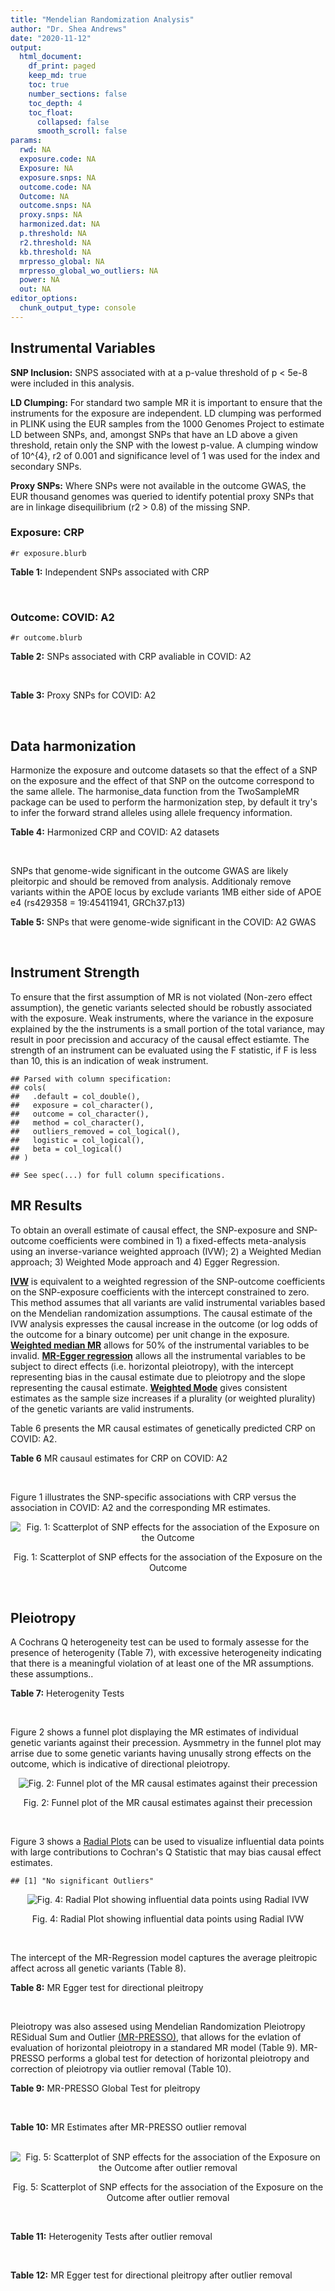 ```yaml
---
title: "Mendelian Randomization Analysis"
author: "Dr. Shea Andrews"
date: "2020-11-12"
output:
  html_document:
    df_print: paged
    keep_md: true
    toc: true
    number_sections: false
    toc_depth: 4
    toc_float:
      collapsed: false
      smooth_scroll: false
params:
  rwd: NA
  exposure.code: NA
  Exposure: NA
  exposure.snps: NA
  outcome.code: NA
  Outcome: NA
  outcome.snps: NA
  proxy.snps: NA
  harmonized.dat: NA
  p.threshold: NA
  r2.threshold: NA
  kb.threshold: NA
  mrpresso_global: NA
  mrpresso_global_wo_outliers: NA
  power: NA
  out: NA
editor_options:
  chunk_output_type: console
---
```







## Instrumental Variables
**SNP Inclusion:** SNPS associated with at a p-value threshold of p < 5e-8 were included in this analysis.
<br>

**LD Clumping:** For standard two sample MR it is important to ensure that the instruments for the exposure are independent. LD clumping was performed in PLINK using the EUR samples from the 1000 Genomes Project to estimate LD between SNPs, and, amongst SNPs that have an LD above a given threshold, retain only the SNP with the lowest p-value. A clumping window of 10^{4}, r2 of 0.001 and significance level of 1 was used for the index and secondary SNPs.
<br>

**Proxy SNPs:** Where SNPs were not available in the outcome GWAS, the EUR thousand genomes was queried to identify potential proxy SNPs that are in linkage disequilibrium (r2 > 0.8) of the missing SNP.
<br>

### Exposure: CRP
`#r exposure.blurb`
<br>

**Table 1:** Independent SNPs associated with CRP
<div data-pagedtable="false">
  <script data-pagedtable-source type="application/json">
{"columns":[{"label":["SNP"],"name":[1],"type":["chr"],"align":["left"]},{"label":["CHROM"],"name":[2],"type":["dbl"],"align":["right"]},{"label":["POS"],"name":[3],"type":["dbl"],"align":["right"]},{"label":["REF"],"name":[4],"type":["chr"],"align":["left"]},{"label":["ALT"],"name":[5],"type":["chr"],"align":["left"]},{"label":["AF"],"name":[6],"type":["dbl"],"align":["right"]},{"label":["BETA"],"name":[7],"type":["dbl"],"align":["right"]},{"label":["SE"],"name":[8],"type":["dbl"],"align":["right"]},{"label":["Z"],"name":[9],"type":["dbl"],"align":["right"]},{"label":["P"],"name":[10],"type":["dbl"],"align":["right"]},{"label":["N"],"name":[11],"type":["dbl"],"align":["right"]},{"label":["TRAIT"],"name":[12],"type":["chr"],"align":["left"]}],"data":[{"1":"rs75460349","2":"1","3":"27180088","4":"A","5":"C","6":"0.0261343","7":"-0.0865","8":"0.0139","9":"-6.223020","10":"4.876703e-10","11":"204402","12":"crp"},{"1":"rs4660293","2":"1","3":"40028180","4":"A","5":"G","6":"0.2534420","7":"0.0375","8":"0.0049","9":"7.653060","10":"1.962504e-14","11":"204402","12":"crp"},{"1":"rs13375019","2":"1","3":"66123136","4":"G","5":"C","6":"0.4093060","7":"-0.1037","8":"0.0042","9":"-24.690476","10":"1.353580e-134","11":"204402","12":"crp"},{"1":"rs469773","2":"1","3":"91530259","4":"C","5":"T","6":"0.1543770","7":"-0.0339","8":"0.0051","9":"-6.647059","10":"2.990076e-11","11":"204402","12":"crp"},{"1":"rs2228145","2":"1","3":"154426970","4":"A","5":"C","6":"0.3575370","7":"-0.0899","8":"0.0042","9":"-21.404800","10":"1.206354e-101","11":"204402","12":"crp"},{"1":"rs144970957","2":"1","3":"159514964","4":"T","5":"C","6":"0.0457184","7":"-0.1609","8":"0.0146","9":"-11.020500","10":"3.042016e-28","11":"204402","12":"crp"},{"1":"rs148692790","2":"1","3":"159574640","4":"C","5":"T","6":"0.0266594","7":"0.1346","8":"0.0169","9":"7.964497","10":"1.658972e-15","11":"204402","12":"crp"},{"1":"rs139779660","2":"1","3":"159579230","4":"C","5":"T","6":"0.0115370","7":"0.1275","8":"0.0140","9":"9.107143","10":"8.457998e-20","11":"204402","12":"crp"},{"1":"rs2592887","2":"1","3":"159652939","4":"C","5":"T","6":"0.4187020","7":"-0.1578","8":"0.0042","9":"-37.571429","10":"0.000000e+00","11":"204402","12":"crp"},{"1":"rs67090117","2":"1","3":"247602308","4":"T","5":"G","6":"0.6217170","7":"0.0427","8":"0.0042","9":"10.166700","10":"2.793037e-24","11":"204402","12":"crp"},{"1":"rs62105327","2":"2","3":"639060","4":"T","5":"A","6":"0.8291700","7":"0.0320","8":"0.0054","9":"5.925926","10":"3.105426e-09","11":"204402","12":"crp"},{"1":"rs1260326","2":"2","3":"27730940","4":"T","5":"C","6":"0.6136610","7":"-0.0692","8":"0.0042","9":"-16.476200","10":"5.440692e-61","11":"204402","12":"crp"},{"1":"rs1115282","2":"2","3":"102890970","4":"T","5":"C","6":"0.5109330","7":"-0.0245","8":"0.0041","9":"-5.975610","10":"2.292311e-09","11":"204402","12":"crp"},{"1":"rs6734238","2":"2","3":"113841030","4":"A","5":"G","6":"0.3210010","7":"0.0457","8":"0.0041","9":"11.146300","10":"7.461138e-29","11":"204402","12":"crp"},{"1":"rs10049413","2":"3","3":"49892896","4":"A","5":"G","6":"0.3288520","7":"0.0282","8":"0.0045","9":"6.266670","10":"3.688586e-10","11":"204402","12":"crp"},{"1":"rs7356034","2":"3","3":"170732599","4":"G","5":"A","6":"0.2784630","7":"0.0268","8":"0.0045","9":"5.955556","10":"2.591898e-09","11":"204402","12":"crp"},{"1":"rs34471628","2":"5","3":"172196752","4":"A","5":"G","6":"0.0240942","7":"0.0774","8":"0.0117","9":"6.615380","10":"3.705869e-11","11":"204402","12":"crp"},{"1":"rs3763312","2":"6","3":"32376348","4":"G","5":"A","6":"0.1771850","7":"0.0386","8":"0.0066","9":"5.848485","10":"4.960708e-09","11":"204402","12":"crp"},{"1":"rs1490384","2":"6","3":"126851160","4":"C","5":"T","6":"0.4587440","7":"-0.0260","8":"0.0041","9":"-6.341463","10":"2.275928e-10","11":"204402","12":"crp"},{"1":"rs13241897","2":"7","3":"22745351","4":"A","5":"G","6":"0.4708140","7":"-0.0312","8":"0.0042","9":"-7.428570","10":"1.097768e-13","11":"204402","12":"crp"},{"1":"rs12673996","2":"7","3":"22833400","4":"C","5":"T","6":"0.2511770","7":"-0.0284","8":"0.0050","9":"-5.680000","10":"1.346947e-08","11":"204402","12":"crp"},{"1":"rs7797566","2":"7","3":"72896395","4":"A","5":"C","6":"0.1324860","7":"-0.0499","8":"0.0064","9":"-7.796880","10":"6.345904e-15","11":"204402","12":"crp"},{"1":"rs7012637","2":"8","3":"9173209","4":"G","5":"A","6":"0.4572100","7":"0.0542","8":"0.0043","9":"12.604651","10":"1.990513e-36","11":"204402","12":"crp"},{"1":"rs6987444","2":"8","3":"117076315","4":"G","5":"A","6":"0.6202620","7":"0.0343","8":"0.0042","9":"8.166667","10":"3.170273e-16","11":"204402","12":"crp"},{"1":"rs10956251","2":"8","3":"126513330","4":"C","5":"T","6":"0.1465770","7":"0.0382","8":"0.0064","9":"5.968750","10":"2.390781e-09","11":"204402","12":"crp"},{"1":"rs505922","2":"9","3":"136149229","4":"T","5":"C","6":"0.4012730","7":"0.0263","8":"0.0043","9":"6.116280","10":"9.578553e-10","11":"204402","12":"crp"},{"1":"rs10832027","2":"11","3":"13357183","4":"G","5":"A","6":"0.6097210","7":"0.0273","8":"0.0043","9":"6.348837","10":"2.169485e-10","11":"204402","12":"crp"},{"1":"rs4752829","2":"11","3":"47396654","4":"G","5":"A","6":"0.2721820","7":"-0.0264","8":"0.0046","9":"-5.739130","10":"9.516391e-09","11":"204402","12":"crp"},{"1":"rs1582763","2":"11","3":"60021948","4":"G","5":"A","6":"0.3276300","7":"-0.0264","8":"0.0043","9":"-6.139535","10":"8.276345e-10","11":"204402","12":"crp"},{"1":"rs12813389","2":"12","3":"95913562","4":"A","5":"T","6":"0.5117350","7":"0.0329","8":"0.0041","9":"8.024390","10":"1.020315e-15","11":"204402","12":"crp"},{"1":"rs7135240","2":"12","3":"103535020","4":"G","5":"A","6":"0.5102260","7":"-0.0253","8":"0.0041","9":"-6.170732","10":"6.797468e-10","11":"204402","12":"crp"},{"1":"rs2393794","2":"12","3":"121378976","4":"T","5":"C","6":"0.1782090","7":"0.0339","8":"0.0057","9":"5.947370","10":"2.724876e-09","11":"204402","12":"crp"},{"1":"rs7979478","2":"12","3":"121420263","4":"A","5":"G","6":"0.6017260","7":"0.1478","8":"0.0042","9":"35.190500","10":"2.796532e-271","11":"204402","12":"crp"},{"1":"rs2239222","2":"14","3":"73011885","4":"A","5":"G","6":"0.3782210","7":"0.0379","8":"0.0044","9":"8.613640","10":"7.077895e-18","11":"204402","12":"crp"},{"1":"rs112635299","2":"14","3":"94838142","4":"G","5":"T","6":"0.0163517","7":"-0.1066","8":"0.0168","9":"-6.345238","10":"2.220817e-10","11":"204402","12":"crp"},{"1":"rs1189402","2":"15","3":"53728154","4":"A","5":"G","6":"0.3472780","7":"-0.0250","8":"0.0042","9":"-5.952380","10":"2.642694e-09","11":"204402","12":"crp"},{"1":"rs340005","2":"15","3":"60878030","4":"G","5":"A","6":"0.6597020","7":"0.0363","8":"0.0043","9":"8.441860","10":"3.123261e-17","11":"204402","12":"crp"},{"1":"rs116971887","2":"16","3":"51170026","4":"G","5":"T","6":"0.0297533","7":"-0.1128","8":"0.0122","9":"-9.245902","10":"2.332656e-20","11":"204402","12":"crp"},{"1":"rs2110840","2":"16","3":"51410819","4":"C","5":"A","6":"0.1966620","7":"-0.0586","8":"0.0075","9":"-7.813333","10":"5.569505e-15","11":"204402","12":"crp"},{"1":"rs8047395","2":"16","3":"53798523","4":"G","5":"A","6":"0.5509680","7":"0.0258","8":"0.0042","9":"6.142857","10":"8.105017e-10","11":"204402","12":"crp"},{"1":"rs1292056","2":"17","3":"57959047","4":"C","5":"T","6":"0.4335060","7":"-0.0229","8":"0.0042","9":"-5.452381","10":"4.969984e-08","11":"204402","12":"crp"},{"1":"rs2384955","2":"17","3":"72695167","4":"T","5":"C","6":"0.8041580","7":"0.0384","8":"0.0059","9":"6.508470","10":"7.591775e-11","11":"204402","12":"crp"},{"1":"rs2542160","2":"18","3":"12789246","4":"G","5":"C","6":"0.3637020","7":"0.0264","8":"0.0044","9":"6.000000","10":"1.973175e-09","11":"204402","12":"crp"},{"1":"rs2972558","2":"19","3":"45356141","4":"C","5":"T","6":"0.6940570","7":"-0.0392","8":"0.0050","9":"-7.840000","10":"4.505464e-15","11":"204402","12":"crp"},{"1":"rs429358","2":"19","3":"45411941","4":"T","5":"C","6":"0.1318100","7":"-0.2467","8":"0.0064","9":"-38.546900","10":"0.000000e+00","11":"204402","12":"crp"},{"1":"rs1800961","2":"20","3":"43042364","4":"C","5":"T","6":"0.0270712","7":"-0.0990","8":"0.0125","9":"-7.920000","10":"2.375106e-15","11":"204402","12":"crp"},{"1":"rs4817984","2":"21","3":"40465066","4":"C","5":"A","6":"0.2919560","7":"-0.0391","8":"0.0047","9":"-8.319149","10":"8.859716e-17","11":"204402","12":"crp"},{"1":"rs4821816","2":"22","3":"39113134","4":"G","5":"A","6":"0.3241180","7":"-0.0276","8":"0.0044","9":"-6.272727","10":"3.547780e-10","11":"204402","12":"crp"}],"options":{"columns":{"min":{},"max":[10]},"rows":{"min":[10],"max":[10]},"pages":{}}}
  </script>
</div>
<br>

### Outcome: COVID: A2
`#r outcome.blurb`
<br>

**Table 2:** SNPs associated with CRP avaliable in COVID: A2
<div data-pagedtable="false">
  <script data-pagedtable-source type="application/json">
{"columns":[{"label":["SNP"],"name":[1],"type":["chr"],"align":["left"]},{"label":["CHROM"],"name":[2],"type":["dbl"],"align":["right"]},{"label":["POS"],"name":[3],"type":["dbl"],"align":["right"]},{"label":["REF"],"name":[4],"type":["chr"],"align":["left"]},{"label":["ALT"],"name":[5],"type":["chr"],"align":["left"]},{"label":["AF"],"name":[6],"type":["dbl"],"align":["right"]},{"label":["BETA"],"name":[7],"type":["dbl"],"align":["right"]},{"label":["SE"],"name":[8],"type":["dbl"],"align":["right"]},{"label":["Z"],"name":[9],"type":["dbl"],"align":["right"]},{"label":["P"],"name":[10],"type":["dbl"],"align":["right"]},{"label":["N"],"name":[11],"type":["dbl"],"align":["right"]},{"label":["TRAIT"],"name":[12],"type":["chr"],"align":["left"]}],"data":[{"1":"rs75460349","2":"1","3":"27180088","4":"A","5":"C","6":"0.03456","7":"0.1890900","8":"0.104420","9":"1.81085999","10":"0.070170","11":"261078","12":"very_severe_respiratory_confirmed_covid_vs._population__eur_wo_ukbb"},{"1":"rs4660293","2":"1","3":"40028180","4":"A","5":"G","6":"0.21870","7":"0.0946370","8":"0.036556","9":"2.58882263","10":"0.009631","11":"261481","12":"very_severe_respiratory_confirmed_covid_vs._population__eur_wo_ukbb"},{"1":"rs13375019","2":"1","3":"66123136","4":"G","5":"C","6":"0.46210","7":"0.0313530","8":"0.046701","9":"0.67135607","10":"0.502000","11":"251104","12":"very_severe_respiratory_confirmed_covid_vs._population__eur_wo_ukbb"},{"1":"rs469773","2":"1","3":"91530259","4":"C","5":"T","6":"0.21100","7":"-0.0594200","8":"0.040069","9":"-1.48294193","10":"0.138100","11":"261078","12":"very_severe_respiratory_confirmed_covid_vs._population__eur_wo_ukbb"},{"1":"rs2228145","2":"1","3":"154426970","4":"A","5":"C","6":"0.30640","7":"-0.0650070","8":"0.032259","9":"-2.01515856","10":"0.043890","11":"261481","12":"very_severe_respiratory_confirmed_covid_vs._population__eur_wo_ukbb"},{"1":"rs144970957","2":"1","3":"159514964","4":"T","5":"C","6":"0.02964","7":"-0.0818290","8":"0.168980","9":"-0.48425257","10":"0.628200","11":"251022","12":"very_severe_respiratory_confirmed_covid_vs._population__eur_wo_ukbb"},{"1":"rs148692790","2":"1","3":"159574640","4":"C","5":"T","6":"0.02296","7":"-0.1605400","8":"0.164540","9":"-0.97568980","10":"0.329200","11":"251104","12":"very_severe_respiratory_confirmed_covid_vs._population__eur_wo_ukbb"},{"1":"rs139779660","2":"1","3":"159579230","4":"C","5":"T","6":"0.01648","7":"-0.2117200","8":"0.171620","9":"-1.23365575","10":"0.217300","11":"250701","12":"very_severe_respiratory_confirmed_covid_vs._population__eur_wo_ukbb"},{"1":"rs2592887","2":"1","3":"159652939","4":"C","5":"T","6":"0.40210","7":"-0.0274360","8":"0.048386","9":"-0.56702352","10":"0.570700","11":"251425","12":"very_severe_respiratory_confirmed_covid_vs._population__eur_wo_ukbb"},{"1":"rs67090117","2":"1","3":"247602308","4":"T","5":"G","6":"0.58840","7":"0.1066100","8":"0.050992","9":"2.09072011","10":"0.036550","11":"11990","12":"very_severe_respiratory_confirmed_covid_vs._population__eur_wo_ukbb"},{"1":"rs62105327","2":"2","3":"639060","4":"T","5":"A","6":"0.83560","7":"-0.1361700","8":"0.058292","9":"-2.33599808","10":"0.019490","11":"251104","12":"very_severe_respiratory_confirmed_covid_vs._population__eur_wo_ukbb"},{"1":"rs1260326","2":"2","3":"27730940","4":"T","5":"C","6":"0.64300","7":"0.0296870","8":"0.031702","9":"0.93643934","10":"0.349100","11":"261078","12":"very_severe_respiratory_confirmed_covid_vs._population__eur_wo_ukbb"},{"1":"rs1115282","2":"2","3":"102890970","4":"T","5":"C","6":"0.50550","7":"0.0084403","8":"0.046271","9":"0.18241015","10":"0.855300","11":"251022","12":"very_severe_respiratory_confirmed_covid_vs._population__eur_wo_ukbb"},{"1":"rs6734238","2":"2","3":"113841030","4":"A","5":"G","6":"0.31400","7":"-0.0027302","8":"0.031411","9":"-0.08691860","10":"0.930700","11":"261481","12":"very_severe_respiratory_confirmed_covid_vs._population__eur_wo_ukbb"},{"1":"rs10049413","2":"3","3":"49892896","4":"A","5":"G","6":"0.29100","7":"-0.0251310","8":"0.052911","9":"-0.47496740","10":"0.634800","11":"12714","12":"very_severe_respiratory_confirmed_covid_vs._population__eur_wo_ukbb"},{"1":"rs7356034","2":"3","3":"170732599","4":"G","5":"A","6":"0.26550","7":"-0.0167890","8":"0.034229","9":"-0.49049052","10":"0.623800","11":"261481","12":"very_severe_respiratory_confirmed_covid_vs._population__eur_wo_ukbb"},{"1":"rs34471628","2":"5","3":"172196752","4":"A","5":"G","6":"0.02841","7":"0.1441800","8":"0.083814","9":"1.72023767","10":"0.085380","11":"261481","12":"very_severe_respiratory_confirmed_covid_vs._population__eur_wo_ukbb"},{"1":"rs3763312","2":"6","3":"32376348","4":"G","5":"A","6":"0.19300","7":"-0.0124310","8":"0.039624","9":"-0.31372401","10":"0.753700","11":"261481","12":"very_severe_respiratory_confirmed_covid_vs._population__eur_wo_ukbb"},{"1":"rs1490384","2":"6","3":"126851160","4":"C","5":"T","6":"0.47980","7":"-0.0310610","8":"0.031718","9":"-0.97928621","10":"0.327400","11":"261078","12":"very_severe_respiratory_confirmed_covid_vs._population__eur_wo_ukbb"},{"1":"rs13241897","2":"7","3":"22745351","4":"A","5":"G","6":"0.41680","7":"0.0428350","8":"0.045829","9":"0.93467019","10":"0.350000","11":"251425","12":"very_severe_respiratory_confirmed_covid_vs._population__eur_wo_ukbb"},{"1":"rs12673996","2":"7","3":"22833400","4":"C","5":"T","6":"0.25180","7":"-0.0539930","8":"0.055067","9":"-0.98049649","10":"0.326800","11":"251425","12":"very_severe_respiratory_confirmed_covid_vs._population__eur_wo_ukbb"},{"1":"rs7797566","2":"7","3":"72896395","4":"A","5":"C","6":"0.12450","7":"-0.1602700","8":"0.077658","9":"-2.06379253","10":"0.039040","11":"251425","12":"very_severe_respiratory_confirmed_covid_vs._population__eur_wo_ukbb"},{"1":"rs7012637","2":"8","3":"9173209","4":"G","5":"A","6":"0.50560","7":"0.0767130","8":"0.046164","9":"1.66174942","10":"0.096560","11":"251425","12":"very_severe_respiratory_confirmed_covid_vs._population__eur_wo_ukbb"},{"1":"rs6987444","2":"8","3":"117076315","4":"G","5":"A","6":"0.56620","7":"0.0189800","8":"0.034233","9":"0.55443578","10":"0.579300","11":"261481","12":"very_severe_respiratory_confirmed_covid_vs._population__eur_wo_ukbb"},{"1":"rs10956251","2":"8","3":"126513330","4":"C","5":"T","6":"0.22350","7":"0.0985280","8":"0.067434","9":"1.46110271","10":"0.144000","11":"251425","12":"very_severe_respiratory_confirmed_covid_vs._population__eur_wo_ukbb"},{"1":"rs505922","2":"9","3":"136149229","4":"T","5":"C","6":"0.42790","7":"0.1090400","8":"0.032845","9":"3.31984000","10":"0.000901","11":"261481","12":"very_severe_respiratory_confirmed_covid_vs._population__eur_wo_ukbb"},{"1":"rs10832027","2":"11","3":"13357183","4":"G","5":"A","6":"0.55040","7":"-0.0075038","8":"0.034142","9":"-0.21978209","10":"0.826000","11":"261481","12":"very_severe_respiratory_confirmed_covid_vs._population__eur_wo_ukbb"},{"1":"rs4752829","2":"11","3":"47396654","4":"G","5":"A","6":"0.36630","7":"-0.0099735","8":"0.035639","9":"-0.27984792","10":"0.779600","11":"261481","12":"very_severe_respiratory_confirmed_covid_vs._population__eur_wo_ukbb"},{"1":"rs1582763","2":"11","3":"60021948","4":"G","5":"A","6":"0.28930","7":"0.0697560","8":"0.031844","9":"2.19055395","10":"0.028480","11":"261481","12":"very_severe_respiratory_confirmed_covid_vs._population__eur_wo_ukbb"},{"1":"rs12813389","2":"12","3":"95913562","4":"A","5":"T","6":"0.52720","7":"-0.0493840","8":"0.031945","9":"-1.54590703","10":"0.122100","11":"22770","12":"very_severe_respiratory_confirmed_covid_vs._population__eur_wo_ukbb"},{"1":"rs7135240","2":"12","3":"103535020","4":"G","5":"A","6":"0.62210","7":"-0.0446510","8":"0.046375","9":"-0.96282480","10":"0.335600","11":"251425","12":"very_severe_respiratory_confirmed_covid_vs._population__eur_wo_ukbb"},{"1":"rs2393794","2":"12","3":"121378976","4":"T","5":"C","6":"0.15980","7":"-0.0400490","8":"0.060824","9":"-0.65844075","10":"0.510300","11":"251425","12":"very_severe_respiratory_confirmed_covid_vs._population__eur_wo_ukbb"},{"1":"rs7979478","2":"12","3":"121420263","4":"A","5":"G","6":"0.57990","7":"-0.0401350","8":"0.045865","9":"-0.87506813","10":"0.381500","11":"251425","12":"very_severe_respiratory_confirmed_covid_vs._population__eur_wo_ukbb"},{"1":"rs2239222","2":"14","3":"73011885","4":"A","5":"G","6":"0.37610","7":"0.0026560","8":"0.045842","9":"0.05793814","10":"0.953800","11":"251425","12":"very_severe_respiratory_confirmed_covid_vs._population__eur_wo_ukbb"},{"1":"rs112635299","2":"14","3":"94838142","4":"G","5":"T","6":"0.02000","7":"0.0229140","8":"0.124680","9":"0.18378248","10":"0.854200","11":"261078","12":"very_severe_respiratory_confirmed_covid_vs._population__eur_wo_ukbb"},{"1":"rs1189402","2":"15","3":"53728154","4":"A","5":"G","6":"0.38320","7":"-0.0435600","8":"0.046218","9":"-0.94248994","10":"0.345900","11":"251425","12":"very_severe_respiratory_confirmed_covid_vs._population__eur_wo_ukbb"},{"1":"rs340005","2":"15","3":"60878030","4":"G","5":"A","6":"0.71140","7":"-0.0073172","8":"0.032556","9":"-0.22475734","10":"0.822200","11":"261481","12":"very_severe_respiratory_confirmed_covid_vs._population__eur_wo_ukbb"},{"1":"rs116971887","2":"16","3":"51170026","4":"G","5":"T","6":"0.02769","7":"0.0629820","8":"0.099383","9":"0.63373011","10":"0.526300","11":"251425","12":"very_severe_respiratory_confirmed_covid_vs._population__eur_wo_ukbb"},{"1":"rs2110840","2":"16","3":"51410819","4":"C","5":"A","6":"0.23660","7":"-0.0525740","8":"0.079581","9":"-0.66063508","10":"0.508800","11":"251022","12":"very_severe_respiratory_confirmed_covid_vs._population__eur_wo_ukbb"},{"1":"rs8047395","2":"16","3":"53798523","4":"G","5":"A","6":"0.50980","7":"-0.0295500","8":"0.031044","9":"-0.95187476","10":"0.341200","11":"261481","12":"very_severe_respiratory_confirmed_covid_vs._population__eur_wo_ukbb"},{"1":"rs1292056","2":"17","3":"57959047","4":"C","5":"T","6":"0.43460","7":"0.0357140","8":"0.046778","9":"0.76347856","10":"0.445200","11":"251104","12":"very_severe_respiratory_confirmed_covid_vs._population__eur_wo_ukbb"},{"1":"rs2384955","2":"17","3":"72695167","4":"T","5":"C","6":"0.79870","7":"0.0952220","8":"0.071199","9":"1.33740642","10":"0.181100","11":"251425","12":"very_severe_respiratory_confirmed_covid_vs._population__eur_wo_ukbb"},{"1":"rs2542160","2":"18","3":"12789246","4":"G","5":"C","6":"0.38190","7":"0.0383750","8":"0.032736","9":"1.17225684","10":"0.241100","11":"261481","12":"very_severe_respiratory_confirmed_covid_vs._population__eur_wo_ukbb"},{"1":"rs2972558","2":"19","3":"45356141","4":"C","5":"T","6":"0.76030","7":"-0.0112740","8":"0.051249","9":"-0.21998478","10":"0.825900","11":"251425","12":"very_severe_respiratory_confirmed_covid_vs._population__eur_wo_ukbb"},{"1":"rs429358","2":"19","3":"45411941","4":"T","5":"C","6":"0.17750","7":"-0.0707490","8":"0.046775","9":"-1.51253875","10":"0.130400","11":"261481","12":"very_severe_respiratory_confirmed_covid_vs._population__eur_wo_ukbb"},{"1":"rs1800961","2":"20","3":"43042364","4":"C","5":"T","6":"0.04413","7":"0.0136120","8":"0.096306","9":"0.14134114","10":"0.887600","11":"261481","12":"very_severe_respiratory_confirmed_covid_vs._population__eur_wo_ukbb"},{"1":"rs4817984","2":"21","3":"40465066","4":"C","5":"A","6":"0.26100","7":"-0.0297320","8":"0.051030","9":"-0.58263766","10":"0.560100","11":"251425","12":"very_severe_respiratory_confirmed_covid_vs._population__eur_wo_ukbb"},{"1":"rs4821816","2":"22","3":"39113134","4":"G","5":"A","6":"0.33220","7":"-0.0182760","8":"0.050519","9":"-0.36176488","10":"0.717500","11":"251425","12":"very_severe_respiratory_confirmed_covid_vs._population__eur_wo_ukbb"}],"options":{"columns":{"min":{},"max":[10]},"rows":{"min":[10],"max":[10]},"pages":{}}}
  </script>
</div>
<br>

**Table 3:** Proxy SNPs for COVID: A2
<div data-pagedtable="false">
  <script data-pagedtable-source type="application/json">
{"columns":[{"label":["proxy.outcome"],"name":[1],"type":["lgl"],"align":["right"]},{"label":["target_snp"],"name":[2],"type":["lgl"],"align":["right"]},{"label":["proxy_snp"],"name":[3],"type":["lgl"],"align":["right"]},{"label":["ld.r2"],"name":[4],"type":["lgl"],"align":["right"]},{"label":["Dprime"],"name":[5],"type":["lgl"],"align":["right"]},{"label":["ref.proxy"],"name":[6],"type":["lgl"],"align":["right"]},{"label":["alt.proxy"],"name":[7],"type":["lgl"],"align":["right"]},{"label":["CHROM"],"name":[8],"type":["lgl"],"align":["right"]},{"label":["POS"],"name":[9],"type":["lgl"],"align":["right"]},{"label":["ALT.proxy"],"name":[10],"type":["lgl"],"align":["right"]},{"label":["REF.proxy"],"name":[11],"type":["lgl"],"align":["right"]},{"label":["AF"],"name":[12],"type":["lgl"],"align":["right"]},{"label":["BETA"],"name":[13],"type":["lgl"],"align":["right"]},{"label":["SE"],"name":[14],"type":["lgl"],"align":["right"]},{"label":["P"],"name":[15],"type":["lgl"],"align":["right"]},{"label":["N"],"name":[16],"type":["lgl"],"align":["right"]},{"label":["ref"],"name":[17],"type":["lgl"],"align":["right"]},{"label":["alt"],"name":[18],"type":["lgl"],"align":["right"]},{"label":["ALT"],"name":[19],"type":["lgl"],"align":["right"]},{"label":["REF"],"name":[20],"type":["lgl"],"align":["right"]},{"label":["PHASE"],"name":[21],"type":["lgl"],"align":["right"]}],"data":[{"1":"NA","2":"NA","3":"NA","4":"NA","5":"NA","6":"NA","7":"NA","8":"NA","9":"NA","10":"NA","11":"NA","12":"NA","13":"NA","14":"NA","15":"NA","16":"NA","17":"NA","18":"NA","19":"NA","20":"NA","21":"NA"}],"options":{"columns":{"min":{},"max":[10]},"rows":{"min":[10],"max":[10]},"pages":{}}}
  </script>
</div>
<br>

## Data harmonization
Harmonize the exposure and outcome datasets so that the effect of a SNP on the exposure and the effect of that SNP on the outcome correspond to the same allele. The harmonise_data function from the TwoSampleMR package can be used to perform the harmonization step, by default it try's to infer the forward strand alleles using allele frequency information.
<br>

**Table 4:** Harmonized CRP and COVID: A2 datasets
<div data-pagedtable="false">
  <script data-pagedtable-source type="application/json">
{"columns":[{"label":["SNP"],"name":[1],"type":["chr"],"align":["left"]},{"label":["effect_allele.exposure"],"name":[2],"type":["chr"],"align":["left"]},{"label":["other_allele.exposure"],"name":[3],"type":["chr"],"align":["left"]},{"label":["effect_allele.outcome"],"name":[4],"type":["chr"],"align":["left"]},{"label":["other_allele.outcome"],"name":[5],"type":["chr"],"align":["left"]},{"label":["beta.exposure"],"name":[6],"type":["dbl"],"align":["right"]},{"label":["beta.outcome"],"name":[7],"type":["dbl"],"align":["right"]},{"label":["eaf.exposure"],"name":[8],"type":["dbl"],"align":["right"]},{"label":["eaf.outcome"],"name":[9],"type":["dbl"],"align":["right"]},{"label":["remove"],"name":[10],"type":["lgl"],"align":["right"]},{"label":["palindromic"],"name":[11],"type":["lgl"],"align":["right"]},{"label":["ambiguous"],"name":[12],"type":["lgl"],"align":["right"]},{"label":["id.outcome"],"name":[13],"type":["chr"],"align":["left"]},{"label":["chr.outcome"],"name":[14],"type":["dbl"],"align":["right"]},{"label":["pos.outcome"],"name":[15],"type":["dbl"],"align":["right"]},{"label":["se.outcome"],"name":[16],"type":["dbl"],"align":["right"]},{"label":["z.outcome"],"name":[17],"type":["dbl"],"align":["right"]},{"label":["pval.outcome"],"name":[18],"type":["dbl"],"align":["right"]},{"label":["samplesize.outcome"],"name":[19],"type":["dbl"],"align":["right"]},{"label":["outcome"],"name":[20],"type":["chr"],"align":["left"]},{"label":["mr_keep.outcome"],"name":[21],"type":["lgl"],"align":["right"]},{"label":["pval_origin.outcome"],"name":[22],"type":["chr"],"align":["left"]},{"label":["chr.exposure"],"name":[23],"type":["dbl"],"align":["right"]},{"label":["pos.exposure"],"name":[24],"type":["dbl"],"align":["right"]},{"label":["se.exposure"],"name":[25],"type":["dbl"],"align":["right"]},{"label":["z.exposure"],"name":[26],"type":["dbl"],"align":["right"]},{"label":["pval.exposure"],"name":[27],"type":["dbl"],"align":["right"]},{"label":["samplesize.exposure"],"name":[28],"type":["dbl"],"align":["right"]},{"label":["exposure"],"name":[29],"type":["chr"],"align":["left"]},{"label":["mr_keep.exposure"],"name":[30],"type":["lgl"],"align":["right"]},{"label":["pval_origin.exposure"],"name":[31],"type":["chr"],"align":["left"]},{"label":["id.exposure"],"name":[32],"type":["chr"],"align":["left"]},{"label":["action"],"name":[33],"type":["dbl"],"align":["right"]},{"label":["mr_keep"],"name":[34],"type":["lgl"],"align":["right"]},{"label":["pt"],"name":[35],"type":["dbl"],"align":["right"]},{"label":["pleitropy_keep"],"name":[36],"type":["lgl"],"align":["right"]},{"label":["mrpresso_RSSobs"],"name":[37],"type":["dbl"],"align":["right"]},{"label":["mrpresso_pval"],"name":[38],"type":["dbl"],"align":["right"]},{"label":["mrpresso_keep"],"name":[39],"type":["lgl"],"align":["right"]}],"data":[{"1":"rs10049413","2":"G","3":"A","4":"G","5":"A","6":"0.0282","7":"-0.0251310","8":"0.3288520","9":"0.29100","10":"FALSE","11":"FALSE","12":"FALSE","13":"WUNs9R","14":"3","15":"49892896","16":"0.052911","17":"-0.47496740","18":"0.634800","19":"12714","20":"covidhgi2020anaA2v4eurwoukbb","21":"TRUE","22":"reported","23":"3","24":"49892896","25":"0.0045","26":"6.266670","27":"3.688586e-10","28":"204402","29":"Ligthart2018crp","30":"TRUE","31":"reported","32":"vK1cAW","33":"2","34":"TRUE","35":"5e-08","36":"TRUE","37":"9.987275e-04","38":"1.0000","39":"TRUE"},{"1":"rs10832027","2":"A","3":"G","4":"A","5":"G","6":"0.0273","7":"-0.0075038","8":"0.6097210","9":"0.55040","10":"FALSE","11":"FALSE","12":"FALSE","13":"WUNs9R","14":"11","15":"13357183","16":"0.034142","17":"-0.21978209","18":"0.826000","19":"261481","20":"covidhgi2020anaA2v4eurwoukbb","21":"TRUE","22":"reported","23":"11","24":"13357183","25":"0.0043","26":"6.348837","27":"2.169485e-10","28":"204402","29":"Ligthart2018crp","30":"TRUE","31":"reported","32":"vK1cAW","33":"2","34":"TRUE","35":"5e-08","36":"TRUE","37":"1.896181e-04","38":"1.0000","39":"TRUE"},{"1":"rs10956251","2":"T","3":"C","4":"T","5":"C","6":"0.0382","7":"0.0985280","8":"0.1465770","9":"0.22350","10":"FALSE","11":"FALSE","12":"FALSE","13":"WUNs9R","14":"8","15":"126513330","16":"0.067434","17":"1.46110271","18":"0.144000","19":"251425","20":"covidhgi2020anaA2v4eurwoukbb","21":"TRUE","22":"reported","23":"8","24":"126513330","25":"0.0064","26":"5.968750","27":"2.390781e-09","28":"204402","29":"Ligthart2018crp","30":"TRUE","31":"reported","32":"vK1cAW","33":"2","34":"TRUE","35":"5e-08","36":"TRUE","37":"8.140380e-03","38":"1.0000","39":"TRUE"},{"1":"rs1115282","2":"C","3":"T","4":"C","5":"T","6":"-0.0245","7":"0.0084403","8":"0.5109330","9":"0.50550","10":"FALSE","11":"FALSE","12":"FALSE","13":"WUNs9R","14":"2","15":"102890970","16":"0.046271","17":"0.18241015","18":"0.855300","19":"251022","20":"covidhgi2020anaA2v4eurwoukbb","21":"TRUE","22":"reported","23":"2","24":"102890970","25":"0.0041","26":"-5.975610","27":"2.292311e-09","28":"204402","29":"Ligthart2018crp","30":"TRUE","31":"reported","32":"vK1cAW","33":"2","34":"TRUE","35":"5e-08","36":"TRUE","37":"1.965408e-04","38":"1.0000","39":"TRUE"},{"1":"rs112635299","2":"T","3":"G","4":"T","5":"G","6":"-0.1066","7":"0.0229140","8":"0.0163517","9":"0.02000","10":"FALSE","11":"FALSE","12":"FALSE","13":"WUNs9R","14":"14","15":"94838142","16":"0.124680","17":"0.18378248","18":"0.854200","19":"261078","20":"covidhgi2020anaA2v4eurwoukbb","21":"TRUE","22":"reported","23":"14","24":"94838142","25":"0.0168","26":"-6.345238","27":"2.220817e-10","28":"204402","29":"Ligthart2018crp","30":"TRUE","31":"reported","32":"vK1cAW","33":"2","34":"TRUE","35":"5e-08","36":"TRUE","37":"2.245403e-03","38":"1.0000","39":"TRUE"},{"1":"rs116971887","2":"T","3":"G","4":"T","5":"G","6":"-0.1128","7":"0.0629820","8":"0.0297533","9":"0.02769","10":"FALSE","11":"FALSE","12":"FALSE","13":"WUNs9R","14":"16","15":"51170026","16":"0.099383","17":"0.63373011","18":"0.526300","19":"251425","20":"covidhgi2020anaA2v4eurwoukbb","21":"TRUE","22":"reported","23":"16","24":"51170026","25":"0.0122","26":"-9.245902","27":"2.332656e-20","28":"204402","29":"Ligthart2018crp","30":"TRUE","31":"reported","32":"vK1cAW","33":"2","34":"TRUE","35":"5e-08","36":"TRUE","37":"8.057891e-03","38":"1.0000","39":"TRUE"},{"1":"rs1189402","2":"G","3":"A","4":"G","5":"A","6":"-0.0250","7":"-0.0435600","8":"0.3472780","9":"0.38320","10":"FALSE","11":"FALSE","12":"FALSE","13":"WUNs9R","14":"15","15":"53728154","16":"0.046218","17":"-0.94248994","18":"0.345900","19":"251425","20":"covidhgi2020anaA2v4eurwoukbb","21":"TRUE","22":"reported","23":"15","24":"53728154","25":"0.0042","26":"-5.952380","27":"2.642694e-09","28":"204402","29":"Ligthart2018crp","30":"TRUE","31":"reported","32":"vK1cAW","33":"2","34":"TRUE","35":"5e-08","36":"TRUE","37":"1.446851e-03","38":"1.0000","39":"TRUE"},{"1":"rs1260326","2":"C","3":"T","4":"C","5":"T","6":"-0.0692","7":"0.0296870","8":"0.6136610","9":"0.64300","10":"FALSE","11":"FALSE","12":"FALSE","13":"WUNs9R","14":"2","15":"27730940","16":"0.031702","17":"0.93643934","18":"0.349100","19":"261078","20":"covidhgi2020anaA2v4eurwoukbb","21":"TRUE","22":"reported","23":"2","24":"27730940","25":"0.0042","26":"-16.476200","27":"5.440692e-61","28":"204402","29":"Ligthart2018crp","30":"TRUE","31":"reported","32":"vK1cAW","33":"2","34":"TRUE","35":"5e-08","36":"TRUE","37":"2.293198e-03","38":"1.0000","39":"TRUE"},{"1":"rs12673996","2":"T","3":"C","4":"T","5":"C","6":"-0.0284","7":"-0.0539930","8":"0.2511770","9":"0.25180","10":"FALSE","11":"FALSE","12":"FALSE","13":"WUNs9R","14":"7","15":"22833400","16":"0.055067","17":"-0.98049649","18":"0.326800","19":"251425","20":"covidhgi2020anaA2v4eurwoukbb","21":"TRUE","22":"reported","23":"7","24":"22833400","25":"0.0050","26":"-5.680000","27":"1.346947e-08","28":"204402","29":"Ligthart2018crp","30":"TRUE","31":"reported","32":"vK1cAW","33":"2","34":"TRUE","35":"5e-08","36":"TRUE","37":"2.277198e-03","38":"1.0000","39":"TRUE"},{"1":"rs12813389","2":"T","3":"A","4":"T","5":"A","6":"0.0329","7":"-0.0493840","8":"0.5117350","9":"0.52720","10":"FALSE","11":"TRUE","12":"TRUE","13":"WUNs9R","14":"12","15":"95913562","16":"0.031945","17":"-1.54590703","18":"0.122100","19":"22770","20":"covidhgi2020anaA2v4eurwoukbb","21":"TRUE","22":"reported","23":"12","24":"95913562","25":"0.0041","26":"8.024390","27":"1.020315e-15","28":"204402","29":"Ligthart2018crp","30":"TRUE","31":"reported","32":"vK1cAW","33":"2","34":"FALSE","35":"5e-08","36":"TRUE","37":"NA","38":"NA","39":"NA"},{"1":"rs1292056","2":"T","3":"C","4":"T","5":"C","6":"-0.0229","7":"0.0357140","8":"0.4335060","9":"0.43460","10":"FALSE","11":"FALSE","12":"FALSE","13":"WUNs9R","14":"17","15":"57959047","16":"0.046778","17":"0.76347856","18":"0.445200","19":"251104","20":"covidhgi2020anaA2v4eurwoukbb","21":"TRUE","22":"reported","23":"17","24":"57959047","25":"0.0042","26":"-5.452381","27":"4.969984e-08","28":"204402","29":"Ligthart2018crp","30":"TRUE","31":"reported","32":"vK1cAW","33":"2","34":"TRUE","35":"5e-08","36":"TRUE","37":"1.680826e-03","38":"1.0000","39":"TRUE"},{"1":"rs13241897","2":"G","3":"A","4":"G","5":"A","6":"-0.0312","7":"0.0428350","8":"0.4708140","9":"0.41680","10":"FALSE","11":"FALSE","12":"FALSE","13":"WUNs9R","14":"7","15":"22745351","16":"0.045829","17":"0.93467019","18":"0.350000","19":"251425","20":"covidhgi2020anaA2v4eurwoukbb","21":"TRUE","22":"reported","23":"7","24":"22745351","25":"0.0042","26":"-7.428570","27":"1.097768e-13","28":"204402","29":"Ligthart2018crp","30":"TRUE","31":"reported","32":"vK1cAW","33":"2","34":"TRUE","35":"5e-08","36":"TRUE","37":"2.514509e-03","38":"1.0000","39":"TRUE"},{"1":"rs13375019","2":"C","3":"G","4":"C","5":"G","6":"-0.1037","7":"0.0313530","8":"0.4093060","9":"0.46210","10":"FALSE","11":"TRUE","12":"TRUE","13":"WUNs9R","14":"1","15":"66123136","16":"0.046701","17":"0.67135607","18":"0.502000","19":"251104","20":"covidhgi2020anaA2v4eurwoukbb","21":"TRUE","22":"reported","23":"1","24":"66123136","25":"0.0042","26":"-24.690476","27":"1.353580e-134","28":"204402","29":"Ligthart2018crp","30":"TRUE","31":"reported","32":"vK1cAW","33":"2","34":"FALSE","35":"5e-08","36":"TRUE","37":"NA","38":"NA","39":"NA"},{"1":"rs139779660","2":"T","3":"C","4":"T","5":"C","6":"0.1275","7":"-0.2117200","8":"0.0115370","9":"0.01648","10":"FALSE","11":"FALSE","12":"FALSE","13":"WUNs9R","14":"1","15":"159579230","16":"0.171620","17":"-1.23365575","18":"0.217300","19":"250701","20":"covidhgi2020anaA2v4eurwoukbb","21":"TRUE","22":"reported","23":"1","24":"159579230","25":"0.0140","26":"9.107143","27":"8.457998e-20","28":"204402","29":"Ligthart2018crp","30":"TRUE","31":"reported","32":"vK1cAW","33":"2","34":"TRUE","35":"5e-08","36":"TRUE","37":"5.857683e-02","38":"1.0000","39":"TRUE"},{"1":"rs144970957","2":"C","3":"T","4":"C","5":"T","6":"-0.1609","7":"-0.0818290","8":"0.0457184","9":"0.02964","10":"FALSE","11":"FALSE","12":"FALSE","13":"WUNs9R","14":"1","15":"159514964","16":"0.168980","17":"-0.48425257","18":"0.628200","19":"251022","20":"covidhgi2020anaA2v4eurwoukbb","21":"TRUE","22":"reported","23":"1","24":"159514964","25":"0.0146","26":"-11.020500","27":"3.042016e-28","28":"204402","29":"Ligthart2018crp","30":"TRUE","31":"reported","32":"vK1cAW","33":"2","34":"TRUE","35":"5e-08","36":"TRUE","37":"2.111308e-03","38":"1.0000","39":"TRUE"},{"1":"rs148692790","2":"T","3":"C","4":"T","5":"C","6":"0.1346","7":"-0.1605400","8":"0.0266594","9":"0.02296","10":"FALSE","11":"FALSE","12":"FALSE","13":"WUNs9R","14":"1","15":"159574640","16":"0.164540","17":"-0.97568980","18":"0.329200","19":"251104","20":"covidhgi2020anaA2v4eurwoukbb","21":"TRUE","22":"reported","23":"1","24":"159574640","25":"0.0169","26":"7.964497","27":"1.658972e-15","28":"204402","29":"Ligthart2018crp","30":"TRUE","31":"reported","32":"vK1cAW","33":"2","34":"TRUE","35":"5e-08","36":"TRUE","37":"3.701625e-02","38":"1.0000","39":"TRUE"},{"1":"rs1490384","2":"T","3":"C","4":"T","5":"C","6":"-0.0260","7":"-0.0310610","8":"0.4587440","9":"0.47980","10":"FALSE","11":"FALSE","12":"FALSE","13":"WUNs9R","14":"6","15":"126851160","16":"0.031718","17":"-0.97928621","18":"0.327400","19":"261078","20":"covidhgi2020anaA2v4eurwoukbb","21":"TRUE","22":"reported","23":"6","24":"126851160","25":"0.0041","26":"-6.341463","27":"2.275928e-10","28":"204402","29":"Ligthart2018crp","30":"TRUE","31":"reported","32":"vK1cAW","33":"2","34":"TRUE","35":"5e-08","36":"TRUE","37":"6.441064e-04","38":"1.0000","39":"TRUE"},{"1":"rs1582763","2":"A","3":"G","4":"A","5":"G","6":"-0.0264","7":"0.0697560","8":"0.3276300","9":"0.28930","10":"FALSE","11":"FALSE","12":"FALSE","13":"WUNs9R","14":"11","15":"60021948","16":"0.031844","17":"2.19055395","18":"0.028480","19":"261481","20":"covidhgi2020anaA2v4eurwoukbb","21":"TRUE","22":"reported","23":"11","24":"60021948","25":"0.0043","26":"-6.139535","27":"8.276345e-10","28":"204402","29":"Ligthart2018crp","30":"TRUE","31":"reported","32":"vK1cAW","33":"2","34":"TRUE","35":"5e-08","36":"TRUE","37":"5.823242e-03","38":"0.7498","39":"TRUE"},{"1":"rs1800961","2":"T","3":"C","4":"T","5":"C","6":"-0.0990","7":"0.0136120","8":"0.0270712","9":"0.04413","10":"FALSE","11":"FALSE","12":"FALSE","13":"WUNs9R","14":"20","15":"43042364","16":"0.096306","17":"0.14134114","18":"0.887600","19":"261481","20":"covidhgi2020anaA2v4eurwoukbb","21":"TRUE","22":"reported","23":"20","24":"43042364","25":"0.0125","26":"-7.920000","27":"2.375106e-15","28":"204402","29":"Ligthart2018crp","30":"TRUE","31":"reported","32":"vK1cAW","33":"2","34":"TRUE","35":"5e-08","36":"TRUE","37":"1.325684e-03","38":"1.0000","39":"TRUE"},{"1":"rs2110840","2":"A","3":"C","4":"A","5":"C","6":"-0.0586","7":"-0.0525740","8":"0.1966620","9":"0.23660","10":"FALSE","11":"FALSE","12":"FALSE","13":"WUNs9R","14":"16","15":"51410819","16":"0.079581","17":"-0.66063508","18":"0.508800","19":"251022","20":"covidhgi2020anaA2v4eurwoukbb","21":"TRUE","22":"reported","23":"16","24":"51410819","25":"0.0075","26":"-7.813333","27":"5.569505e-15","28":"204402","29":"Ligthart2018crp","30":"TRUE","31":"reported","32":"vK1cAW","33":"2","34":"TRUE","35":"5e-08","36":"TRUE","37":"1.566354e-03","38":"1.0000","39":"TRUE"},{"1":"rs2228145","2":"C","3":"A","4":"C","5":"A","6":"-0.0899","7":"-0.0650070","8":"0.3575370","9":"0.30640","10":"FALSE","11":"FALSE","12":"FALSE","13":"WUNs9R","14":"1","15":"154426970","16":"0.032259","17":"-2.01515856","18":"0.043890","19":"261481","20":"covidhgi2020anaA2v4eurwoukbb","21":"TRUE","22":"reported","23":"1","24":"154426970","25":"0.0042","26":"-21.404800","27":"1.206354e-101","28":"204402","29":"Ligthart2018crp","30":"TRUE","31":"reported","32":"vK1cAW","33":"2","34":"TRUE","35":"5e-08","36":"TRUE","37":"2.398833e-03","38":"1.0000","39":"TRUE"},{"1":"rs2239222","2":"G","3":"A","4":"G","5":"A","6":"0.0379","7":"0.0026560","8":"0.3782210","9":"0.37610","10":"FALSE","11":"FALSE","12":"FALSE","13":"WUNs9R","14":"14","15":"73011885","16":"0.045842","17":"0.05793814","18":"0.953800","19":"251425","20":"covidhgi2020anaA2v4eurwoukbb","21":"TRUE","22":"reported","23":"14","24":"73011885","25":"0.0044","26":"8.613640","27":"7.077895e-18","28":"204402","29":"Ligthart2018crp","30":"TRUE","31":"reported","32":"vK1cAW","33":"2","34":"TRUE","35":"5e-08","36":"TRUE","37":"3.542314e-05","38":"1.0000","39":"TRUE"},{"1":"rs2384955","2":"C","3":"T","4":"C","5":"T","6":"0.0384","7":"0.0952220","8":"0.8041580","9":"0.79870","10":"FALSE","11":"FALSE","12":"FALSE","13":"WUNs9R","14":"17","15":"72695167","16":"0.071199","17":"1.33740642","18":"0.181100","19":"251425","20":"covidhgi2020anaA2v4eurwoukbb","21":"TRUE","22":"reported","23":"17","24":"72695167","25":"0.0059","26":"6.508470","27":"7.591775e-11","28":"204402","29":"Ligthart2018crp","30":"TRUE","31":"reported","32":"vK1cAW","33":"2","34":"TRUE","35":"5e-08","36":"TRUE","37":"7.539673e-03","38":"1.0000","39":"TRUE"},{"1":"rs2393794","2":"C","3":"T","4":"C","5":"T","6":"0.0339","7":"-0.0400490","8":"0.1782090","9":"0.15980","10":"FALSE","11":"FALSE","12":"FALSE","13":"WUNs9R","14":"12","15":"121378976","16":"0.060824","17":"-0.65844075","18":"0.510300","19":"251425","20":"covidhgi2020anaA2v4eurwoukbb","21":"TRUE","22":"reported","23":"12","24":"121378976","25":"0.0057","26":"5.947370","27":"2.724876e-09","28":"204402","29":"Ligthart2018crp","30":"TRUE","31":"reported","32":"vK1cAW","33":"2","34":"TRUE","35":"5e-08","36":"TRUE","37":"2.291983e-03","38":"1.0000","39":"TRUE"},{"1":"rs2542160","2":"C","3":"G","4":"C","5":"G","6":"0.0264","7":"0.0383750","8":"0.3637020","9":"0.38190","10":"FALSE","11":"TRUE","12":"FALSE","13":"WUNs9R","14":"18","15":"12789246","16":"0.032736","17":"1.17225684","18":"0.241100","19":"261481","20":"covidhgi2020anaA2v4eurwoukbb","21":"TRUE","22":"reported","23":"18","24":"12789246","25":"0.0044","26":"6.000000","27":"1.973175e-09","28":"204402","29":"Ligthart2018crp","30":"TRUE","31":"reported","32":"vK1cAW","33":"2","34":"TRUE","35":"5e-08","36":"TRUE","37":"1.066018e-03","38":"1.0000","39":"TRUE"},{"1":"rs2592887","2":"T","3":"C","4":"T","5":"C","6":"-0.1578","7":"-0.0274360","8":"0.4187020","9":"0.40210","10":"FALSE","11":"FALSE","12":"FALSE","13":"WUNs9R","14":"1","15":"159652939","16":"0.048386","17":"-0.56702352","18":"0.570700","19":"251425","20":"covidhgi2020anaA2v4eurwoukbb","21":"TRUE","22":"reported","23":"1","24":"159652939","25":"0.0042","26":"-37.571429","27":"1.000000e-200","28":"204402","29":"Ligthart2018crp","30":"TRUE","31":"reported","32":"vK1cAW","33":"2","34":"TRUE","35":"5e-08","36":"TRUE","37":"8.702904e-05","38":"1.0000","39":"TRUE"},{"1":"rs2972558","2":"T","3":"C","4":"T","5":"C","6":"-0.0392","7":"-0.0112740","8":"0.6940570","9":"0.76030","10":"FALSE","11":"FALSE","12":"FALSE","13":"WUNs9R","14":"19","15":"45356141","16":"0.051249","17":"-0.21998478","18":"0.825900","19":"251425","20":"covidhgi2020anaA2v4eurwoukbb","21":"TRUE","22":"reported","23":"19","24":"45356141","25":"0.0050","26":"-7.840000","27":"4.505464e-15","28":"204402","29":"Ligthart2018crp","30":"TRUE","31":"reported","32":"vK1cAW","33":"2","34":"TRUE","35":"5e-08","36":"TRUE","37":"5.926234e-06","38":"1.0000","39":"TRUE"},{"1":"rs340005","2":"A","3":"G","4":"A","5":"G","6":"0.0363","7":"-0.0073172","8":"0.6597020","9":"0.71140","10":"FALSE","11":"FALSE","12":"FALSE","13":"WUNs9R","14":"15","15":"60878030","16":"0.032556","17":"-0.22475734","18":"0.822200","19":"261481","20":"covidhgi2020anaA2v4eurwoukbb","21":"TRUE","22":"reported","23":"15","24":"60878030","25":"0.0043","26":"8.441860","27":"3.123261e-17","28":"204402","29":"Ligthart2018crp","30":"TRUE","31":"reported","32":"vK1cAW","33":"2","34":"TRUE","35":"5e-08","36":"TRUE","37":"2.476803e-04","38":"1.0000","39":"TRUE"},{"1":"rs34471628","2":"G","3":"A","4":"G","5":"A","6":"0.0774","7":"0.1441800","8":"0.0240942","9":"0.02841","10":"FALSE","11":"FALSE","12":"FALSE","13":"WUNs9R","14":"5","15":"172196752","16":"0.083814","17":"1.72023767","18":"0.085380","19":"261481","20":"covidhgi2020anaA2v4eurwoukbb","21":"TRUE","22":"reported","23":"5","24":"172196752","25":"0.0117","26":"6.615380","27":"3.705869e-11","28":"204402","29":"Ligthart2018crp","30":"TRUE","31":"reported","32":"vK1cAW","33":"2","34":"TRUE","35":"5e-08","36":"TRUE","37":"1.636408e-02","38":"1.0000","39":"TRUE"},{"1":"rs3763312","2":"A","3":"G","4":"A","5":"G","6":"0.0386","7":"-0.0124310","8":"0.1771850","9":"0.19300","10":"FALSE","11":"FALSE","12":"FALSE","13":"WUNs9R","14":"6","15":"32376348","16":"0.039624","17":"-0.31372401","18":"0.753700","19":"261481","20":"covidhgi2020anaA2v4eurwoukbb","21":"TRUE","22":"reported","23":"6","24":"32376348","25":"0.0066","26":"5.848485","27":"4.960708e-09","28":"204402","29":"Ligthart2018crp","30":"TRUE","31":"reported","32":"vK1cAW","33":"2","34":"TRUE","35":"5e-08","36":"TRUE","37":"4.570782e-04","38":"1.0000","39":"TRUE"},{"1":"rs429358","2":"C","3":"T","4":"C","5":"T","6":"-0.2467","7":"-0.0707490","8":"0.1318100","9":"0.17750","10":"FALSE","11":"FALSE","12":"FALSE","13":"WUNs9R","14":"19","15":"45411941","16":"0.046775","17":"-1.51253875","18":"0.130400","19":"261481","20":"covidhgi2020anaA2v4eurwoukbb","21":"TRUE","22":"reported","23":"19","24":"45411941","25":"0.0064","26":"-38.546900","27":"1.000000e-200","28":"204402","29":"Ligthart2018crp","30":"TRUE","31":"reported","32":"vK1cAW","33":"2","34":"TRUE","35":"5e-08","36":"TRUE","37":"4.778250e-04","38":"1.0000","39":"TRUE"},{"1":"rs4660293","2":"G","3":"A","4":"G","5":"A","6":"0.0375","7":"0.0946370","8":"0.2534420","9":"0.21870","10":"FALSE","11":"FALSE","12":"FALSE","13":"WUNs9R","14":"1","15":"40028180","16":"0.036556","17":"2.58882263","18":"0.009631","19":"261481","20":"covidhgi2020anaA2v4eurwoukbb","21":"TRUE","22":"reported","23":"1","24":"40028180","25":"0.0049","26":"7.653060","27":"1.962504e-14","28":"204402","29":"Ligthart2018crp","30":"TRUE","31":"reported","32":"vK1cAW","33":"2","34":"TRUE","35":"5e-08","36":"TRUE","37":"7.603474e-03","38":"0.7636","39":"TRUE"},{"1":"rs469773","2":"T","3":"C","4":"T","5":"C","6":"-0.0339","7":"-0.0594200","8":"0.1543770","9":"0.21100","10":"FALSE","11":"FALSE","12":"FALSE","13":"WUNs9R","14":"1","15":"91530259","16":"0.040069","17":"-1.48294193","18":"0.138100","19":"261078","20":"covidhgi2020anaA2v4eurwoukbb","21":"TRUE","22":"reported","23":"1","24":"91530259","25":"0.0051","26":"-6.647059","27":"2.990076e-11","28":"204402","29":"Ligthart2018crp","30":"TRUE","31":"reported","32":"vK1cAW","33":"2","34":"TRUE","35":"5e-08","36":"TRUE","37":"2.722957e-03","38":"1.0000","39":"TRUE"},{"1":"rs4752829","2":"A","3":"G","4":"A","5":"G","6":"-0.0264","7":"-0.0099735","8":"0.2721820","9":"0.36630","10":"FALSE","11":"FALSE","12":"FALSE","13":"WUNs9R","14":"11","15":"47396654","16":"0.035639","17":"-0.27984792","18":"0.779600","19":"261481","20":"covidhgi2020anaA2v4eurwoukbb","21":"TRUE","22":"reported","23":"11","24":"47396654","25":"0.0046","26":"-5.739130","27":"9.516391e-09","28":"204402","29":"Ligthart2018crp","30":"TRUE","31":"reported","32":"vK1cAW","33":"2","34":"TRUE","35":"5e-08","36":"TRUE","37":"1.627644e-05","38":"1.0000","39":"TRUE"},{"1":"rs4817984","2":"A","3":"C","4":"A","5":"C","6":"-0.0391","7":"-0.0297320","8":"0.2919560","9":"0.26100","10":"FALSE","11":"FALSE","12":"FALSE","13":"WUNs9R","14":"21","15":"40465066","16":"0.051030","17":"-0.58263766","18":"0.560100","19":"251425","20":"covidhgi2020anaA2v4eurwoukbb","21":"TRUE","22":"reported","23":"21","24":"40465066","25":"0.0047","26":"-8.319149","27":"8.859716e-17","28":"204402","29":"Ligthart2018crp","30":"TRUE","31":"reported","32":"vK1cAW","33":"2","34":"TRUE","35":"5e-08","36":"TRUE","37":"4.425944e-04","38":"1.0000","39":"TRUE"},{"1":"rs4821816","2":"A","3":"G","4":"A","5":"G","6":"-0.0276","7":"-0.0182760","8":"0.3241180","9":"0.33220","10":"FALSE","11":"FALSE","12":"FALSE","13":"WUNs9R","14":"22","15":"39113134","16":"0.050519","17":"-0.36176488","18":"0.717500","19":"251425","20":"covidhgi2020anaA2v4eurwoukbb","21":"TRUE","22":"reported","23":"22","24":"39113134","25":"0.0044","26":"-6.272727","27":"3.547780e-10","28":"204402","29":"Ligthart2018crp","30":"TRUE","31":"reported","32":"vK1cAW","33":"2","34":"TRUE","35":"5e-08","36":"TRUE","37":"1.459622e-04","38":"1.0000","39":"TRUE"},{"1":"rs505922","2":"C","3":"T","4":"C","5":"T","6":"0.0263","7":"0.1090400","8":"0.4012730","9":"0.42790","10":"FALSE","11":"FALSE","12":"FALSE","13":"WUNs9R","14":"9","15":"136149229","16":"0.032845","17":"3.31984000","18":"0.000901","19":"261481","20":"covidhgi2020anaA2v4eurwoukbb","21":"TRUE","22":"reported","23":"9","24":"136149229","25":"0.0043","26":"6.116280","27":"9.578553e-10","28":"204402","29":"Ligthart2018crp","30":"TRUE","31":"reported","32":"vK1cAW","33":"2","34":"TRUE","35":"5e-08","36":"TRUE","37":"1.078437e-02","38":"0.0460","39":"FALSE"},{"1":"rs62105327","2":"A","3":"T","4":"A","5":"T","6":"0.0320","7":"-0.1361700","8":"0.8291700","9":"0.83560","10":"FALSE","11":"TRUE","12":"FALSE","13":"WUNs9R","14":"2","15":"639060","16":"0.058292","17":"-2.33599808","18":"0.019490","19":"251104","20":"covidhgi2020anaA2v4eurwoukbb","21":"TRUE","22":"reported","23":"2","24":"639060","25":"0.0054","26":"5.925926","27":"3.105426e-09","28":"204402","29":"Ligthart2018crp","30":"TRUE","31":"reported","32":"vK1cAW","33":"2","34":"TRUE","35":"5e-08","36":"TRUE","37":"2.070347e-02","38":"0.6624","39":"TRUE"},{"1":"rs67090117","2":"G","3":"T","4":"G","5":"T","6":"0.0427","7":"0.1066100","8":"0.6217170","9":"0.58840","10":"FALSE","11":"FALSE","12":"FALSE","13":"WUNs9R","14":"1","15":"247602308","16":"0.050992","17":"2.09072011","18":"0.036550","19":"11990","20":"covidhgi2020anaA2v4eurwoukbb","21":"TRUE","22":"reported","23":"1","24":"247602308","25":"0.0042","26":"10.166700","27":"2.793037e-24","28":"204402","29":"Ligthart2018crp","30":"TRUE","31":"reported","32":"vK1cAW","33":"2","34":"TRUE","35":"5e-08","36":"TRUE","37":"9.552097e-03","38":"1.0000","39":"TRUE"},{"1":"rs6734238","2":"G","3":"A","4":"G","5":"A","6":"0.0457","7":"-0.0027302","8":"0.3210010","9":"0.31400","10":"FALSE","11":"FALSE","12":"FALSE","13":"WUNs9R","14":"2","15":"113841030","16":"0.031411","17":"-0.08691860","18":"0.930700","19":"261481","20":"covidhgi2020anaA2v4eurwoukbb","21":"TRUE","22":"reported","23":"2","24":"113841030","25":"0.0041","26":"11.146300","27":"7.461138e-29","28":"204402","29":"Ligthart2018crp","30":"TRUE","31":"reported","32":"vK1cAW","33":"2","34":"TRUE","35":"5e-08","36":"TRUE","37":"1.788308e-04","38":"1.0000","39":"TRUE"},{"1":"rs6987444","2":"A","3":"G","4":"A","5":"G","6":"0.0343","7":"0.0189800","8":"0.6202620","9":"0.56620","10":"FALSE","11":"FALSE","12":"FALSE","13":"WUNs9R","14":"8","15":"117076315","16":"0.034233","17":"0.55443578","18":"0.579300","19":"261481","20":"covidhgi2020anaA2v4eurwoukbb","21":"TRUE","22":"reported","23":"8","24":"117076315","25":"0.0042","26":"8.166667","27":"3.170273e-16","28":"204402","29":"Ligthart2018crp","30":"TRUE","31":"reported","32":"vK1cAW","33":"2","34":"TRUE","35":"5e-08","36":"TRUE","37":"1.290413e-04","38":"1.0000","39":"TRUE"},{"1":"rs7012637","2":"A","3":"G","4":"A","5":"G","6":"0.0542","7":"0.0767130","8":"0.4572100","9":"0.50560","10":"FALSE","11":"FALSE","12":"FALSE","13":"WUNs9R","14":"8","15":"9173209","16":"0.046164","17":"1.66174942","18":"0.096560","19":"251425","20":"covidhgi2020anaA2v4eurwoukbb","21":"TRUE","22":"reported","23":"8","24":"9173209","25":"0.0043","26":"12.604651","27":"1.990513e-36","28":"204402","29":"Ligthart2018crp","30":"TRUE","31":"reported","32":"vK1cAW","33":"2","34":"TRUE","35":"5e-08","36":"TRUE","37":"4.288210e-03","38":"1.0000","39":"TRUE"},{"1":"rs7135240","2":"A","3":"G","4":"A","5":"G","6":"-0.0253","7":"-0.0446510","8":"0.5102260","9":"0.62210","10":"FALSE","11":"FALSE","12":"FALSE","13":"WUNs9R","14":"12","15":"103535020","16":"0.046375","17":"-0.96282480","18":"0.335600","19":"251425","20":"covidhgi2020anaA2v4eurwoukbb","21":"TRUE","22":"reported","23":"12","24":"103535020","25":"0.0041","26":"-6.170732","27":"6.797468e-10","28":"204402","29":"Ligthart2018crp","30":"TRUE","31":"reported","32":"vK1cAW","33":"2","34":"TRUE","35":"5e-08","36":"TRUE","37":"1.526178e-03","38":"1.0000","39":"TRUE"},{"1":"rs7356034","2":"A","3":"G","4":"A","5":"G","6":"0.0268","7":"-0.0167890","8":"0.2784630","9":"0.26550","10":"FALSE","11":"FALSE","12":"FALSE","13":"WUNs9R","14":"3","15":"170732599","16":"0.034229","17":"-0.49049052","18":"0.623800","19":"261481","20":"covidhgi2020anaA2v4eurwoukbb","21":"TRUE","22":"reported","23":"3","24":"170732599","25":"0.0045","26":"5.955556","27":"2.591898e-09","28":"204402","29":"Ligthart2018crp","30":"TRUE","31":"reported","32":"vK1cAW","33":"2","34":"TRUE","35":"5e-08","36":"TRUE","37":"5.290935e-04","38":"1.0000","39":"TRUE"},{"1":"rs75460349","2":"C","3":"A","4":"C","5":"A","6":"-0.0865","7":"0.1890900","8":"0.0261343","9":"0.03456","10":"FALSE","11":"FALSE","12":"FALSE","13":"WUNs9R","14":"1","15":"27180088","16":"0.104420","17":"1.81085999","18":"0.070170","19":"261078","20":"covidhgi2020anaA2v4eurwoukbb","21":"TRUE","22":"reported","23":"1","24":"27180088","25":"0.0139","26":"-6.223020","27":"4.876703e-10","28":"204402","29":"Ligthart2018crp","30":"TRUE","31":"reported","32":"vK1cAW","33":"2","34":"TRUE","35":"5e-08","36":"TRUE","37":"4.420701e-02","38":"1.0000","39":"TRUE"},{"1":"rs7797566","2":"C","3":"A","4":"C","5":"A","6":"-0.0499","7":"-0.1602700","8":"0.1324860","9":"0.12450","10":"FALSE","11":"FALSE","12":"FALSE","13":"WUNs9R","14":"7","15":"72896395","16":"0.077658","17":"-2.06379253","18":"0.039040","19":"251425","20":"covidhgi2020anaA2v4eurwoukbb","21":"TRUE","22":"reported","23":"7","24":"72896395","25":"0.0064","26":"-7.796880","27":"6.345904e-15","28":"204402","29":"Ligthart2018crp","30":"TRUE","31":"reported","32":"vK1cAW","33":"2","34":"TRUE","35":"5e-08","36":"TRUE","37":"2.240787e-02","38":"1.0000","39":"TRUE"},{"1":"rs7979478","2":"G","3":"A","4":"G","5":"A","6":"0.1478","7":"-0.0401350","8":"0.6017260","9":"0.57990","10":"FALSE","11":"FALSE","12":"FALSE","13":"WUNs9R","14":"12","15":"121420263","16":"0.045865","17":"-0.87506813","18":"0.381500","19":"251425","20":"covidhgi2020anaA2v4eurwoukbb","21":"TRUE","22":"reported","23":"12","24":"121420263","25":"0.0042","26":"35.190500","27":"1.000000e-200","28":"204402","29":"Ligthart2018crp","30":"TRUE","31":"reported","32":"vK1cAW","33":"2","34":"TRUE","35":"5e-08","36":"TRUE","37":"6.930948e-03","38":"1.0000","39":"TRUE"},{"1":"rs8047395","2":"A","3":"G","4":"A","5":"G","6":"0.0258","7":"-0.0295500","8":"0.5509680","9":"0.50980","10":"FALSE","11":"FALSE","12":"FALSE","13":"WUNs9R","14":"16","15":"53798523","16":"0.031044","17":"-0.95187476","18":"0.341200","19":"261481","20":"covidhgi2020anaA2v4eurwoukbb","21":"TRUE","22":"reported","23":"16","24":"53798523","25":"0.0042","26":"6.142857","27":"8.105017e-10","28":"204402","29":"Ligthart2018crp","30":"TRUE","31":"reported","32":"vK1cAW","33":"2","34":"TRUE","35":"5e-08","36":"TRUE","37":"1.271319e-03","38":"1.0000","39":"TRUE"}],"options":{"columns":{"min":{},"max":[10]},"rows":{"min":[10],"max":[10]},"pages":{}}}
  </script>
</div>
<br>

SNPs that genome-wide significant in the outcome GWAS are likely pleitorpic and should be removed from analysis. Additionaly remove variants within the APOE locus by exclude variants 1MB either side of APOE e4 (rs429358 = 19:45411941, GRCh37.p13)
<br>


**Table 5:** SNPs that were genome-wide significant in the COVID: A2 GWAS
<div data-pagedtable="false">
  <script data-pagedtable-source type="application/json">
{"columns":[{"label":["SNP"],"name":[1],"type":["chr"],"align":["left"]},{"label":["chr.outcome"],"name":[2],"type":["dbl"],"align":["right"]},{"label":["pos.outcome"],"name":[3],"type":["dbl"],"align":["right"]},{"label":["pval.exposure"],"name":[4],"type":["dbl"],"align":["right"]},{"label":["pval.outcome"],"name":[5],"type":["dbl"],"align":["right"]}],"data":[],"options":{"columns":{"min":{},"max":[10]},"rows":{"min":[10],"max":[10]},"pages":{}}}
  </script>
</div>
<br>


## Instrument Strength
To ensure that the first assumption of MR is not violated (Non-zero effect assumption), the genetic variants selected should be robustly associated with the exposure. Weak instruments, where the variance in the exposure explained by the the instruments is a small portion of the total variance, may result in poor precission and accuracy of the causal effect estiamte. The strength of an instrument can be evaluated using the F statistic, if F is less than 10, this is an indication of weak instrument.


```
## Parsed with column specification:
## cols(
##   .default = col_double(),
##   exposure = col_character(),
##   outcome = col_character(),
##   method = col_character(),
##   outliers_removed = col_logical(),
##   logistic = col_logical(),
##   beta = col_logical()
## )
```

```
## See spec(...) for full column specifications.
```

<div data-pagedtable="false">
  <script data-pagedtable-source type="application/json">
{"columns":[{"label":["outliers_removed"],"name":[1],"type":["lgl"],"align":["right"]},{"label":["pve.exposure"],"name":[2],"type":["dbl"],"align":["right"]},{"label":["F"],"name":[3],"type":["dbl"],"align":["right"]},{"label":["Alpha"],"name":[4],"type":["dbl"],"align":["right"]},{"label":["NCP"],"name":[5],"type":["dbl"],"align":["right"]},{"label":["Power"],"name":[6],"type":["dbl"],"align":["right"]}],"data":[{"1":"FALSE","2":"0.03545635","3":"163.305","4":"0.05","5":"11.603268","6":"0.9259665"},{"1":"TRUE","2":"0.03527504","3":"166.050","4":"0.05","5":"8.528216","6":"0.8315602"}],"options":{"columns":{"min":{},"max":[10]},"rows":{"min":[10],"max":[10]},"pages":{}}}
  </script>
</div>

##  MR Results
To obtain an overall estimate of causal effect, the SNP-exposure and SNP-outcome coefficients were combined in 1) a fixed-effects meta-analysis using an inverse-variance weighted approach (IVW); 2) a Weighted Median approach; 3) Weighted Mode approach and 4) Egger Regression.


[**IVW**](https://doi.org/10.1002/gepi.21758) is equivalent to a weighted regression of the SNP-outcome coefficients on the SNP-exposure coefficients with the intercept constrained to zero. This method assumes that all variants are valid instrumental variables based on the Mendelian randomization assumptions. The causal estimate of the IVW analysis expresses the causal increase in the outcome (or log odds of the outcome for a binary outcome) per unit change in the exposure. [**Weighted median MR**](https://doi.org/10.1002/gepi.21965) allows for 50% of the instrumental variables to be invalid. [**MR-Egger regression**](https://doi.org/10.1093/ije/dyw220) allows all the instrumental variables to be subject to direct effects (i.e. horizontal pleiotropy), with the intercept representing bias in the causal estimate due to pleiotropy and the slope representing the causal estimate. [**Weighted Mode**](https://doi.org/10.1093/ije/dyx102) gives consistent estimates as the sample size increases if a plurality (or weighted plurality) of the genetic variants are valid instruments.
<br>



Table 6 presents the MR causal estimates of genetically predicted CRP on COVID: A2.
<br>

**Table 6** MR causaul estimates for CRP on COVID: A2
<div data-pagedtable="false">
  <script data-pagedtable-source type="application/json">
{"columns":[{"label":["id.exposure"],"name":[1],"type":["chr"],"align":["left"]},{"label":["id.outcome"],"name":[2],"type":["chr"],"align":["left"]},{"label":["outcome"],"name":[3],"type":["fctr"],"align":["left"]},{"label":["exposure"],"name":[4],"type":["fctr"],"align":["left"]},{"label":["method"],"name":[5],"type":["fctr"],"align":["left"]},{"label":["nsnp"],"name":[6],"type":["int"],"align":["right"]},{"label":["b"],"name":[7],"type":["dbl"],"align":["right"]},{"label":["se"],"name":[8],"type":["dbl"],"align":["right"]},{"label":["pval"],"name":[9],"type":["dbl"],"align":["right"]}],"data":[{"1":"vK1cAW","2":"WUNs9R","3":"covidhgi2020anaA2v4eurwoukbb","4":"Ligthart2018crp","5":"Inverse variance weighted (fixed effects)","6":"46","7":"0.2259092","8":"0.1060765","9":"0.03319789"},{"1":"vK1cAW","2":"WUNs9R","3":"covidhgi2020anaA2v4eurwoukbb","4":"Ligthart2018crp","5":"Weighted median","6":"46","7":"0.2285157","8":"0.1613130","9":"0.15660052"},{"1":"vK1cAW","2":"WUNs9R","3":"covidhgi2020anaA2v4eurwoukbb","4":"Ligthart2018crp","5":"Weighted mode","6":"46","7":"0.1737164","8":"0.1349119","9":"0.20445830"},{"1":"vK1cAW","2":"WUNs9R","3":"covidhgi2020anaA2v4eurwoukbb","4":"Ligthart2018crp","5":"MR Egger","6":"46","7":"0.1092612","8":"0.2010184","9":"0.58950270"}],"options":{"columns":{"min":{},"max":[10]},"rows":{"min":[10],"max":[10]},"pages":{}}}
  </script>
</div>
<br>

Figure 1 illustrates the SNP-specific associations with CRP versus the association in COVID: A2 and the corresponding MR estimates.
<br>

<div class="figure" style="text-align: center">
<img src="/sc/arion/projects/LOAD/shea/Projects/MRcovid/results/MRcovideurwoukbb/Ligthart2018crp/covidhgi2020anaA2v4eurwoukbb/Ligthart2018crp_5e-8_covidhgi2020anaA2v4eurwoukbb_MR_Analaysis_files/figure-html/scatter_plot-1.png" alt="Fig. 1: Scatterplot of SNP effects for the association of the Exposure on the Outcome"  />
<p class="caption">Fig. 1: Scatterplot of SNP effects for the association of the Exposure on the Outcome</p>
</div>
<br>


## Pleiotropy
A Cochrans Q heterogeneity test can be used to formaly assesse for the presence of heterogenity (Table 7), with excessive heterogeneity indicating that there is a meaningful violation of at least one of the MR assumptions.
these assumptions..
<br>

**Table 7:** Heterogenity Tests
<div data-pagedtable="false">
  <script data-pagedtable-source type="application/json">
{"columns":[{"label":["id.exposure"],"name":[1],"type":["chr"],"align":["left"]},{"label":["id.outcome"],"name":[2],"type":["chr"],"align":["left"]},{"label":["outcome"],"name":[3],"type":["fctr"],"align":["left"]},{"label":["exposure"],"name":[4],"type":["fctr"],"align":["left"]},{"label":["method"],"name":[5],"type":["fctr"],"align":["left"]},{"label":["Q"],"name":[6],"type":["dbl"],"align":["right"]},{"label":["Q_df"],"name":[7],"type":["dbl"],"align":["right"]},{"label":["Q_pval"],"name":[8],"type":["dbl"],"align":["right"]}],"data":[{"1":"vK1cAW","2":"WUNs9R","3":"covidhgi2020anaA2v4eurwoukbb","4":"Ligthart2018crp","5":"MR Egger","6":"67.72005","7":"44","8":"0.01231083"},{"1":"vK1cAW","2":"WUNs9R","3":"covidhgi2020anaA2v4eurwoukbb","4":"Ligthart2018crp","5":"Inverse variance weighted","6":"68.62701","7":"45","8":"0.01318173"}],"options":{"columns":{"min":{},"max":[10]},"rows":{"min":[10],"max":[10]},"pages":{}}}
  </script>
</div>
<br>

Figure 2 shows a funnel plot displaying the MR estimates of individual genetic variants against their precession. Aysmmetry in the funnel plot may arrise due to some genetic variants having unusally strong effects on the outcome, which is indicative of directional pleiotropy.
<br>

<div class="figure" style="text-align: center">
<img src="/sc/arion/projects/LOAD/shea/Projects/MRcovid/results/MRcovideurwoukbb/Ligthart2018crp/covidhgi2020anaA2v4eurwoukbb/Ligthart2018crp_5e-8_covidhgi2020anaA2v4eurwoukbb_MR_Analaysis_files/figure-html/funnel_plot-1.png" alt="Fig. 2: Funnel plot of the MR causal estimates against their precession"  />
<p class="caption">Fig. 2: Funnel plot of the MR causal estimates against their precession</p>
</div>
<br>

Figure 3 shows a [Radial Plots](https://github.com/WSpiller/RadialMR) can be used to visualize influential data points with large contributions to Cochran's Q Statistic that may bias causal effect estimates.




```
## [1] "No significant Outliers"
```

<div class="figure" style="text-align: center">
<img src="/sc/arion/projects/LOAD/shea/Projects/MRcovid/results/MRcovideurwoukbb/Ligthart2018crp/covidhgi2020anaA2v4eurwoukbb/Ligthart2018crp_5e-8_covidhgi2020anaA2v4eurwoukbb_MR_Analaysis_files/figure-html/Radial_Plot-1.png" alt="Fig. 4: Radial Plot showing influential data points using Radial IVW"  />
<p class="caption">Fig. 4: Radial Plot showing influential data points using Radial IVW</p>
</div>
<br>

The intercept of the MR-Regression model captures the average pleitropic affect across all genetic variants (Table 8).
<br>

**Table 8:** MR Egger test for directional pleitropy
<div data-pagedtable="false">
  <script data-pagedtable-source type="application/json">
{"columns":[{"label":["id.exposure"],"name":[1],"type":["chr"],"align":["left"]},{"label":["id.outcome"],"name":[2],"type":["chr"],"align":["left"]},{"label":["outcome"],"name":[3],"type":["fctr"],"align":["left"]},{"label":["exposure"],"name":[4],"type":["fctr"],"align":["left"]},{"label":["egger_intercept"],"name":[5],"type":["dbl"],"align":["right"]},{"label":["se"],"name":[6],"type":["dbl"],"align":["right"]},{"label":["pval"],"name":[7],"type":["dbl"],"align":["right"]}],"data":[{"1":"vK1cAW","2":"WUNs9R","3":"covidhgi2020anaA2v4eurwoukbb","4":"Ligthart2018crp","5":"0.009605546","6":"0.01251291","7":"0.4467947"}],"options":{"columns":{"min":{},"max":[10]},"rows":{"min":[10],"max":[10]},"pages":{}}}
  </script>
</div>
<br>

Pleiotropy was also assesed using Mendelian Randomization Pleiotropy RESidual Sum and Outlier [(MR-PRESSO)](https://doi.org/10.1038/s41588-018-0099-7), that allows for the evlation of evaluation of horizontal pleiotropy in a standared MR model (Table 9). MR-PRESSO performs a global test for detection of horizontal pleiotropy and correction of pleiotropy via outlier removal (Table 10).
<br>

**Table 9:** MR-PRESSO Global Test for pleitropy
<div data-pagedtable="false">
  <script data-pagedtable-source type="application/json">
{"columns":[{"label":["id.exposure"],"name":[1],"type":["chr"],"align":["left"]},{"label":["id.outcome"],"name":[2],"type":["chr"],"align":["left"]},{"label":["outcome"],"name":[3],"type":["chr"],"align":["left"]},{"label":["exposure"],"name":[4],"type":["chr"],"align":["left"]},{"label":["pt"],"name":[5],"type":["dbl"],"align":["right"]},{"label":["outliers_removed"],"name":[6],"type":["lgl"],"align":["right"]},{"label":["n_outliers"],"name":[7],"type":["dbl"],"align":["right"]},{"label":["RSSobs"],"name":[8],"type":["dbl"],"align":["right"]},{"label":["pval"],"name":[9],"type":["dbl"],"align":["right"]}],"data":[{"1":"vK1cAW","2":"WUNs9R","3":"covidhgi2020anaA2v4eurwoukbb","4":"Ligthart2018crp","5":"5e-08","6":"FALSE","7":"1","8":"71.01351","9":"0.0189"}],"options":{"columns":{"min":{},"max":[10]},"rows":{"min":[10],"max":[10]},"pages":{}}}
  </script>
</div>
<br>


**Table 10:** MR Estimates after MR-PRESSO outlier removal
<div data-pagedtable="false">
  <script data-pagedtable-source type="application/json">
{"columns":[{"label":["id.exposure"],"name":[1],"type":["chr"],"align":["left"]},{"label":["id.outcome"],"name":[2],"type":["chr"],"align":["left"]},{"label":["outcome"],"name":[3],"type":["fctr"],"align":["left"]},{"label":["exposure"],"name":[4],"type":["fctr"],"align":["left"]},{"label":["method"],"name":[5],"type":["fctr"],"align":["left"]},{"label":["nsnp"],"name":[6],"type":["int"],"align":["right"]},{"label":["b"],"name":[7],"type":["dbl"],"align":["right"]},{"label":["se"],"name":[8],"type":["dbl"],"align":["right"]},{"label":["pval"],"name":[9],"type":["dbl"],"align":["right"]}],"data":[{"1":"vK1cAW","2":"WUNs9R","3":"covidhgi2020anaA2v4eurwoukbb","4":"Ligthart2018crp","5":"Inverse variance weighted (fixed effects)","6":"45","7":"0.1974218","8":"0.1064612","9":"0.06368185"},{"1":"vK1cAW","2":"WUNs9R","3":"covidhgi2020anaA2v4eurwoukbb","4":"Ligthart2018crp","5":"Weighted median","6":"45","7":"0.2270597","8":"0.1604113","9":"0.15692666"},{"1":"vK1cAW","2":"WUNs9R","3":"covidhgi2020anaA2v4eurwoukbb","4":"Ligthart2018crp","5":"Weighted mode","6":"45","7":"0.1517646","8":"0.1473756","9":"0.30874029"},{"1":"vK1cAW","2":"WUNs9R","3":"covidhgi2020anaA2v4eurwoukbb","4":"Ligthart2018crp","5":"MR Egger","6":"45","7":"0.1606499","8":"0.1902188","9":"0.40303510"}],"options":{"columns":{"min":{},"max":[10]},"rows":{"min":[10],"max":[10]},"pages":{}}}
  </script>
</div>
<br>

<div class="figure" style="text-align: center">
<img src="/sc/arion/projects/LOAD/shea/Projects/MRcovid/results/MRcovideurwoukbb/Ligthart2018crp/covidhgi2020anaA2v4eurwoukbb/Ligthart2018crp_5e-8_covidhgi2020anaA2v4eurwoukbb_MR_Analaysis_files/figure-html/scatter_plot_outlier-1.png" alt="Fig. 5: Scatterplot of SNP effects for the association of the Exposure on the Outcome after outlier removal"  />
<p class="caption">Fig. 5: Scatterplot of SNP effects for the association of the Exposure on the Outcome after outlier removal</p>
</div>
<br>

**Table 11:** Heterogenity Tests after outlier removal
<div data-pagedtable="false">
  <script data-pagedtable-source type="application/json">
{"columns":[{"label":["id.exposure"],"name":[1],"type":["chr"],"align":["left"]},{"label":["id.outcome"],"name":[2],"type":["chr"],"align":["left"]},{"label":["outcome"],"name":[3],"type":["fctr"],"align":["left"]},{"label":["exposure"],"name":[4],"type":["fctr"],"align":["left"]},{"label":["method"],"name":[5],"type":["fctr"],"align":["left"]},{"label":["Q"],"name":[6],"type":["dbl"],"align":["right"]},{"label":["Q_df"],"name":[7],"type":["dbl"],"align":["right"]},{"label":["Q_pval"],"name":[8],"type":["dbl"],"align":["right"]}],"data":[{"1":"vK1cAW","2":"WUNs9R","3":"covidhgi2020anaA2v4eurwoukbb","4":"Ligthart2018crp","5":"MR Egger","6":"58.61355","7":"43","8":"0.05654188"},{"1":"vK1cAW","2":"WUNs9R","3":"covidhgi2020anaA2v4eurwoukbb","4":"Ligthart2018crp","5":"Inverse variance weighted","6":"58.70245","7":"44","8":"0.06814144"}],"options":{"columns":{"min":{},"max":[10]},"rows":{"min":[10],"max":[10]},"pages":{}}}
  </script>
</div>
<br>

**Table 12:** MR Egger test for directional pleitropy after outlier removal
<div data-pagedtable="false">
  <script data-pagedtable-source type="application/json">
{"columns":[{"label":["id.exposure"],"name":[1],"type":["chr"],"align":["left"]},{"label":["id.outcome"],"name":[2],"type":["chr"],"align":["left"]},{"label":["outcome"],"name":[3],"type":["fctr"],"align":["left"]},{"label":["exposure"],"name":[4],"type":["fctr"],"align":["left"]},{"label":["egger_intercept"],"name":[5],"type":["dbl"],"align":["right"]},{"label":["se"],"name":[6],"type":["dbl"],"align":["right"]},{"label":["pval"],"name":[7],"type":["dbl"],"align":["right"]}],"data":[{"1":"vK1cAW","2":"WUNs9R","3":"covidhgi2020anaA2v4eurwoukbb","4":"Ligthart2018crp","5":"0.003075668","6":"0.01204376","7":"0.7996516"}],"options":{"columns":{"min":{},"max":[10]},"rows":{"min":[10],"max":[10]},"pages":{}}}
  </script>
</div>
<br>
